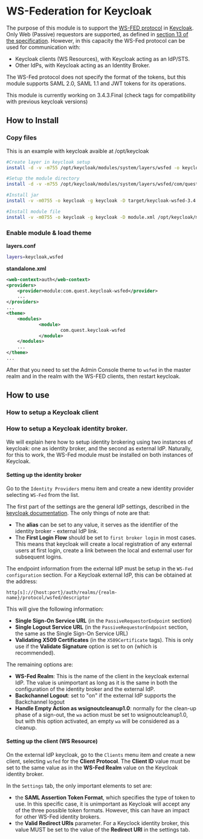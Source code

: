 # WS-Federation for Keycloak

The purpose of this module is to support the 
[WS-FED protocol](http://docs.oasis-open.org/wsfed/federation/v1.2/os/ws-federation-1.2-spec-os.html) 
in [Keycloak](https://www.keycloak.org/). Only Web (Passive) requestors are supported, as defined in 
[section 13 of the specification](http://docs.oasis-open.org/wsfed/federation/v1.2/os/ws-federation-1.2-spec-os.html#_Toc223175002).
However, in this capacity the WS-Fed protocol can be used for communication with:

* Keycloak clients (WS Resources), with Keycloak acting as an IdP/STS.
* Other IdPs, with Keycloak acting as an Identity Broker.

The WS-Fed protocol does not specify the format of the tokens, but this module supports SAML 2.0, SAML 1.1 and JWT 
tokens for its operations. 

This module is currently working on 3.4.3.Final (check tags for compatibility with previous keycloak versions)

## How to Install

### Copy files

This is an example with keycloak avaible at /opt/keycloak

```Bash
#Create layer in keycloak setup
install -d -v -m755 /opt/keycloak/modules/system/layers/wsfed -o keycloak -g keycloak

#Setup the module directory
install -d -v -m755 /opt/keycloak/modules/system/layers/wsfed/com/quest/keycloak-wsfed/main/ -o keycloak -g keycloak

#Install jar
install -v -m0755 -o keycloak -g keycloak -D target/keycloak-wsfed-3.4.3.Final.jar /opt/keycloak/modules/system/layers/wsfed/com/quest/keycloak-wsfed/main/

#Install module file
install -v -m0755 -o keycloak -g keycloak -D module.xml /opt/keycloak/modules/system/layers/wsfed/com/quest/keycloak-wsfed/main/

```

### Enable module & load theme

__layers.conf__

```Bash
layers=keycloak,wsfed
```

__standalone.xml__

```xml
<web-context>auth</web-context>
<providers>
    <provider>module:com.quest.keycloak-wsfed</provider>
    ...
</providers>
...
<theme>
    <modules>
            <module>
                    com.quest.keycloak-wsfed
            </module>
    </modules>
    ...
</theme>
...
```

After that you need to set the Admin Console theme to `wsfed` in the master realm and in the realm with the WS-FED 
clients, then restart keycloak.

## How to use

### How to setup a Keycloak client

### How to setup a Keycloak identity broker.

We will explain here how to setup identity brokering using two instances of keycloak: one as identity broker, and the 
second as external IdP. Naturally, for this to work, the WS-Fed module must be installed on both instances of Keycloak.

#### Setting up the identity broker

Go to the `Identity Providers` menu item and create a new identity provider selecting `WS-Fed` from the list.

The first part of the settings are the general IdP settings, described in the 
[keycloak documentation](https://www.keycloak.org/docs/latest/server_admin/index.html#_general-idp-config). The only 
things of note are that:
 
 * The **alias** can be set to any value, it serves as the identifier of the identity broker -  external IdP link.
 * The **First Login Flow** should be set to `first broker login` in most cases. This means that keycloak will create
 a local registration of any external users at first login, create a link between the local and external user for 
 subsequent logins.
 
The endpoint information from the external IdP must be setup in the `WS-Fed configuration` section. For a Keycloak 
external IdP, this can be obtained at the address:
 
 ```
 http[s]://{host:port}/auth/realms/{realm-name}/protocol/wsfed/descriptor
 ```
 
This will give the following information:
 
 * **Single Sign-On Service URL** (in the `PassiveRequestorEndpoint` section)
 * **Single Logout Service URL** (in the `PassiveRequestorEndpoint` section, the same as the Single Sign-On Service URL)
 * **Validating X509 Certificates** (in the `X509Certificate` tags). This is only use if the **Validate Signature** 
 option is set to on (which is recommended).
 
 The remaining options are:
  
  * **WS-Fed Realm**: This is the name of the client in the keycloak external IdP. The value is unimportant as long
  as it is the same in both the configuration of the identity broker and the external IdP.
  * **Backchannel Logout**: set to "on" if the external IdP supports the Backchannel logout
  * **Handle Empty Action as wsignoutcleanup1.0**: normally for the clean-up phase of a sign-out, the `wa` action 
  must be set to wsignoutcleanup1.0, but with this option activated, an empty `wa` will be considered as a cleanup. 
 
#### Setting up the client (WS Resource)
 
On the external IdP keycloak, go to the `Clients` menu item and create a new client, selecting `wsfed` for the **Client
Protocol**. The **Client ID** value must be set to the same value as in the **WS-Fed Realm** value on the Keycloak 
identity broker. 

In the `Settings` tab, the only important elements to set are:

* the **SAML Assertion Token Format**, which specifies the type of token to use. In this specific case, it is unimportant
as Keycloak will accept any of the three possible token formats. However, this can have an impact for other 
WS-Fed identity brokers. 
* the **Valid Redirect URIs** parameter. For a Keyclock identity broker, this value MUST be set to the value of the 
**Redirect URI** in the settings tab.